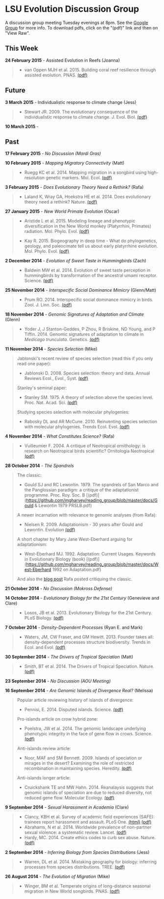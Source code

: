 LSU Evolution Discussion Group
=======

A discussion group meeting Tuesday evenings at 8pm. See the [Google Group](https://groups.google.com/forum/#!forum/lsu-evol-discussion) for more info. To download pdfs, click on the "(pdf)" link and then on "View Raw".

This Week 
-------

**24 February 2015** - Assisted Evolution in Reefs (Joanna)

> - van Oppen MJH et al. 2015. Building coral reef resilience through assisted evolution. PNAS. [(pdf)](https://github.com/mgharvey/reading_group/blob/master/docs/vanOppen2015.pdf)


Future
-------

**3 March 2015** - Individualistic response to climate change (Jess)

> - Stewart JR. 2009. The evolutionary consequence of the individualistic response to climate change. J. Evol. Biol. [(pdf)](https://github.com/mgharvey/reading_group/blob/master/docs/Stewart2008.pdf)

**10 March 2015** - 


Past
-------

**17 February 2015** - *No Discussion (Mardi Gras)*

**10 February 2015** - *Mapping Migratory Connectivity* (Matt)

> - Ruegg KC et al. 2014. Mapping migration in a songbird using high-resolution genetic markers. Mol. Ecol. [(pdf)](https://github.com/mgharvey/reading_group/blob/master/docs/Rueggetal2014.pdf)

**3 February 2015** - *Does Evolutionary Theory Need a Rethink?* (Rafa)

> - Laland K, Wray GA, Hoekstra HE et al. 2014. Does evolutionary theory need a rethink? Nature. [(pdf)](https://github.com/mgharvey/reading_group/blob/master/docs/LalandWrayHoekstra2014.pdf)

**27 January 2015** - *New World Primate Evolution* (Oscar)

> - Aristide L et al. 2015. Modeling lineage and phenotypic diversification in the New World monkey (Platyrrhini, Primates) radiation. Mol. Phylo. Evol. [(pdf)](https://github.com/mgharvey/reading_group/blob/master/docs/Aristideetal2015.pdf)
> 
> - Kay R. 2015. Biogeography in deep time - What do phylogenetics, geology, and paleocimate tell us about early platyrrhine evolution. Mol. Phylo. Evol. [(pdf)](https://github.com/mgharvey/reading_group/blob/master/docs/Kay2015.pdf)

**2 December 2014** - *Evolution of Sweet Taste in Hummingbirds* (Zach)

> - Baldwin MW et al. 2014. Evolution of sweet taste perception in hummingbirds by transformation of the ancestral umami receptor. Science. [(pdf)](https://github.com/mgharvey/reading_group/blob/master/docs/Baldwin2014.pdf)

**25 November 2014** - *Interspecific Social Dominance Mimicry* (Glenn/Matt)

> - Prum RO. 2014. Interspecific social dominance mimicry in birds. Zool. J. Linn. Soc. [(pdf)](https://github.com/mgharvey/reading_group/blob/master/docs/Prum2014.pdf)

**18 November 2014** - *Genomic Signatures of Adaptation and Climate* (Glenn)

> - Yoder J, J Stanton-Geddes, P Zhou, R Briskine, ND Young, and P Tiffin. 2014. Genomic signatures of adaptation to climate in *Medicago trunculata*. Genetics. [(pdf)](https://github.com/mgharvey/reading_group/blob/master/docs/Yoder2014.pdf)

**11 November 2014** - *Species Selection* (Mike)

> Jablonski's recent review of species selection (read this if you only read one paper):
> - Jablonski D. 2008. Species selection: theory and data. Annual Reviews Ecol., Evol., Syst. [(pdf)](https://github.com/mgharvey/reading_group/blob/master/docs/Jablonski2008.pdf)
> 
> Stanley's seminal paper:
> - Stanley SM. 1975. A theory of selection above the species level. Proc. Nat. Acad. Sci. [(pdf)](https://github.com/mgharvey/reading_group/blob/master/docs/Stanley1975.pdf)
> 
> Studying species selection with molecular phylogenies:
> - Rabosky DL and AR McCune. 2010. Reinventing species selection with molecular phylogenies. Trends Ecol. Evol. [(pdf)](https://github.com/mgharvey/reading_group/blob/master/docs/RaboskyMcCune2010.pdf)

**4 November 2014** - *What Constitutes Science?* (Rafa)

> - Vuilleumier F. 2004. A critique of Neotropical ornithology: is research on Neotropical birds scientific? Ornitologia Neotropical [(pdf)](https://github.com/mgharvey/reading_group/blob/master/docs/Vuilleumier2004.pdf)

**28 October 2014** - *The Spandrels*

> The classic:
> - Gould SJ and RC Lewontin. 1979. The spandrels of San Marco and the Panglossian paradigm: a critique of the adaptationist programme. Proc. Roy. Soc. B [(pdf)](https://github.com/mgharvey/reading_group/blob/master/docs/Gould & Lewontin 1979 PRSLB.pdf)
> 
> A newer incarnation with relevance to genomic analyses (from Rafa):
> - Nielsen R. 2009. Adaptationism - 30 years after Gould and Lewontin. Evolution [(pdf)](https://github.com/mgharvey/reading_group/blob/master/docs/Nielsen2009.pdf)
> 
> A short chapter by Mary Jane West-Eberhard arguing for adaptationism:
> - West-Eberhard MJ. 1992. Adaptation: Current Usages. Keywords in Evolutionary Biology (book) [(pdf)](https://github.com/mgharvey/reading_group/blob/master/docs/West-Eberhard 1992 on Adaptation.pdf)
> 
> And also the [blog post](http://oikosjournal.wordpress.com/2011/08/26/why-the-spandrels-of-san-marco-isnt-a-good-paper/) Rafa posted critiquing the classic.

**21 October 2014** - *No Discussion (Mokross Defense)*

**14 October 2014** - *Evolutionary Biology for the 21st Century* (Genevieve and Clare)

> - Losos, JB et al. 2013. Evolutionary Biology for the 21st Century. PLoS Biology. [(pdf)](https://github.com/mgharvey/reading_group/blob/master/docs/Losos2013.pdf)

**7 October 2014** - *Density-Dependent Processes* (Ryan E. and Mark)

> - Waters, JM, CW Fraser, and GM Hewitt. 2013. Founder takes all: density-dependent processes structure biodiversity. Trends in Ecol. and Evol. [(pdf)](https://github.com/mgharvey/reading_group/blob/master/docs/Waters2013.pdf)

**30 September 2014** - *The Drivers of Tropical Speciation* (Matt)

> - Smith, BT et al. 2014. The Drivers of Tropical Speciation. Nature. [(pdf)](https://github.com/mgharvey/reading_group/blob/master/docs/Smith2014.pdf)

**23 September 2014** - *No Discussion (AOU Meeting)*

**16 September 2014** - *Are Genomic Islands of Divergence Real?* (Melissa)

> Popular article reviewing history of islands of divergence:
> - Pennisi, E. 2014. Disputed islands. Science. [(pdf)](https://github.com/mgharvey/reading_group/blob/master/docs/Pennisi-Disputed-Islands.pdf)
> 
> Pro-islands article on crow hybrid zone:
> - Poelstra, JW et al. 2014. The genomic landscape underlying phenotypic integrity in the face of gene flow in crows. Science. [(pdf)](https://github.com/mgharvey/reading_group/blob/master/docs/Poelstra-1410-4.pdf)
> 
> Anti-islands review article:
> - Noor, MAF and SM Bennett. 2009. Islands of speciation or mirages in the desert? Examining the role of restricted recombination in maintaining species. Heredity. [(pdf)](https://github.com/mgharvey/reading_group/blob/master/docs/Noor&Bennett.pdf)
> 
> Anti-islands longer article:
> - Cruickshank TE and MW Hahn. 2014. Reanalaysis suggests that genomic islands of speciation are due to reduced diversity, not reduced gene flow. Molecular Ecology. [(pdf)](https://github.com/mgharvey/reading_group/blob/master/docs/Cruickshank&Hahn.pdf)

**9 September 2014** - *Sexual Harassment in Academia* (Clare)

> - Clancy, KBH et al. Survey of academic field experiences (SAFE): trainees report harassment and assault. PLoS One. [(html)](http://www.plosone.org/article/info%3Adoi%2F10.1371%2Fjournal.pone.0102172) [(pdf)](https://github.com/mgharvey/reading_group/blob/master/docs/Clancy_PLOS_2014.pdf)
> - Abrahams, N et al. 2014. Worldwide prevalence of non-partner sexual violence: a systematic review. Lancet. [(pdf)](https://github.com/mgharvey/reading_group/blob/master/docs/Abrahams_Lancet_2014.pdf)
> - Hardy, MC. 2014. Create ethics codes to curb sex abuse. Nature. [(pdf)](https://github.com/mgharvey/reading_group/blob/master/docs/Hardy_Nature_2014.pdf)

**2 September 2014** - *Inferring Biology from Species Distributions* (Jess)

> - Warren, DL et al. 2014. Mistaking geography for biology: inferring processes from species distributions. TREE. [(pdf)](https://github.com/mgharvey/reading_group/blob/master/docs/Warren_Tree_2014.pdf)

**26 August 2014** - *The Evolution of Migration* (Mike)

> - Winger, BM et al. Temperate origins of long-distance seasonal migration in New World songbirds. PNAS. [(pdf)](https://github.com/mgharvey/reading_group/blob/master/docs/Winger_PNAS_2014.pdf)
